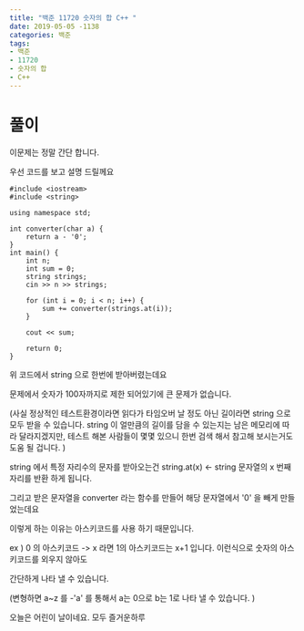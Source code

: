 ```yaml
---
title: "백준 11720 숫자의 합 C++ "
date: 2019-05-05 -1138
categories: 백준
tags:
- 백준
- 11720
- 숫자의 합
- C++
---
```


# 풀이
이문제는 정말 간단 합니다. 

우선 코드를 보고 설명 드릴께요

```
#include <iostream>
#include <string>

using namespace std;

int converter(char a) {
	return a - '0';
}
int main() {
	int n;
	int sum = 0;
	string strings;
	cin >> n >> strings;

	for (int i = 0; i < n; i++) {
		sum += converter(strings.at(i));
	}

	cout << sum;

	return 0;
}
```

위 코드에서 string 으로 한번에 받아버렸는데요

문제에서 숫자가 100자까지로 제한 되어있기에 큰 문제가 없습니다.

(사실 정상적인 테스트환경이라면 읽다가 타임오버 날 정도 아닌 길이라면 string 으로 모두 받을 수 있습니다.  string 이 얼만큼의 길이를 담을 수 있는지는 남은 
메모리에 따라 달라지겠지만, 테스트 해본 사람들이 몇몇 있으니 한번 검색 해서 참고해 보시는거도 도움 될 겁니다. )

string 에서 특정 자리수의 문자를 받아오는건 string.at(x) <- string 문자열의 x 번째 자리를 반환 하게 됩니다. 

그리고 받은 문자열을 converter 라는 함수를 만들어 해당 문자열에서  '0' 을 빼게 만들었는데요

이렇게 하는 이유는 아스키코드를 사용 하기 때문입니다. 

ex ) 0 의 아스키코드 -> x 라면 1의 아스키코드는 x+1 입니다. 이런식으로 숫자의 아스키코드를 외우지 않아도 

간단하게 나타 낼 수 있습니다. 

(변형하면 a~z 를 -'a' 를 통해서 a는 0으로 b는 1로 나타 낼 수 있습니다. )


오늘은 어린이 날이네요. 모두 즐거운하루 
